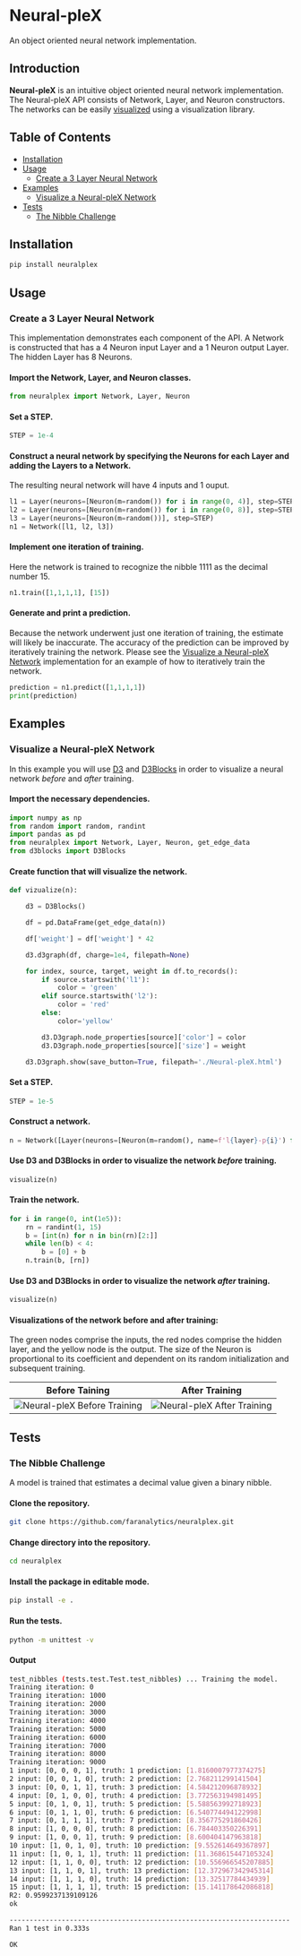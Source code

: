 # Neural-pleX

An object oriented neural network implementation.

## Introduction

**Neural-pleX** is an intuitive object oriented neural network implementation. The Neural-pleX API consists of Network, Layer, and Neuron constructors. The networks can be easily [visualized](#visualizations-of-the-network-before-and-after-training) using a visualization library. 

## Table of Contents
- [Installation](#installation)
- [Usage](#usage)
    - [Create a 3 Layer Neural Network](#create-a-3-layer-neural-network)
- [Examples](#examples)
    - [Visualize a Neural-pleX Network](#visualize-a-neural-plex-network)
- [Tests](#tests)
    - [The Nibble Challenge](#the-nibble-challenge)

## Installation
```bash
pip install neuralplex
```

## Usage

### Create a 3 Layer Neural Network

This implementation demonstrates each component of the API.  A Network is constructed that has a 4 Neuron input Layer and a 1 Neuron output Layer. The hidden Layer has 8 Neurons.

#### Import the Network, Layer, and Neuron classes.
```python
from neuralplex import Network, Layer, Neuron
```

#### Set a STEP.
```python
STEP = 1e-4
```

#### Construct a neural network by specifying the Neurons for each Layer and adding the Layers to a Network.
The resulting neural network will have 4 inputs and 1 ouput.
```python
l1 = Layer(neurons=[Neuron(m=random()) for i in range(0, 4)], step=STEP)
l2 = Layer(neurons=[Neuron(m=random()) for i in range(0, 8)], step=STEP)
l3 = Layer(neurons=[Neuron(m=random())], step=STEP)
n1 = Network([l1, l2, l3])
```

#### Implement one iteration of training.
Here the network is trained to recognize the nibble 1111 as the decimal number 15.
```python
n1.train([1,1,1,1], [15])
```

#### Generate and print a prediction.
Because the network underwent just one iteration of training, the estimate will likely be inaccurate.  The accuracy of the prediction can be improved by iteratively training the network.  Please see the [Visualize a Neural-pleX Network](#visualize-a-neural-plex-network) implementation for an example of how to iteratively train the network.
```python
prediction = n1.predict([1,1,1,1])
print(prediction)
```

## Examples
### Visualize a Neural-pleX Network

In this example you will use [D3](https://d3js.org/) and [D3Blocks](https://d3blocks.github.io/d3blocks/pages/html/index.html) in order to visualize a neural network *before* and *after* training.

#### Import the necessary dependencies.
```python
import numpy as np
from random import random, randint
import pandas as pd
from neuralplex import Network, Layer, Neuron, get_edge_data
from d3blocks import D3Blocks
```
#### Create function that will visualize the network.
```python
def vizualize(n):

    d3 = D3Blocks()

    df = pd.DataFrame(get_edge_data(n))

    df['weight'] = df['weight'] * 42

    d3.d3graph(df, charge=1e4, filepath=None)

    for index, source, target, weight in df.to_records():
        if source.startswith('l1'):
            color = 'green'
        elif source.startswith('l2'):
            color = 'red'
        else:
            color='yellow'

        d3.D3graph.node_properties[source]['color'] = color
        d3.D3graph.node_properties[source]['size'] = weight

    d3.D3graph.show(save_button=True, filepath='./Neural-pleX.html')
```

#### Set a STEP.
```python
STEP = 1e-5
```

#### Construct a network.
```python
n = Network([Layer(neurons=[Neuron(m=random(), name=f'l{layer}-p{i}') for i in range(1, size+1)], step=STEP) for layer, size in zip([1,2,3], [4, 8, 1])])
```

#### Use D3 and D3Blocks in order to visualize the network *before* training.
```python
visualize(n)
```

#### Train the network.
```python
for i in range(0, int(1e5)):
    rn = randint(1, 15)
    b = [int(n) for n in bin(rn)[2:]]
    while len(b) < 4:
        b = [0] + b
    n.train(b, [rn])
```

#### Use D3 and D3Blocks in order to visualize the network *after* training.
```python
visualize(n)
```

#### Visualizations of the network before and after training:
The green nodes comprise the inputs, the red nodes comprise the hidden layer, and the yellow node is the output.  The size of the Neuron is proportional to its coefficient and dependent on its random initialization and subsequent training.

Before Taining                                                   |After Training
:---------------------------------------------------------------:|:-------------------------------------------------------------:
![Neural-pleX Before Training](./Neural-pleX_before_training.png)|![Neural-pleX After Training](Neural-pleX_after_training.png)
## Tests

### The Nibble Challenge

A model is trained that estimates a decimal value given a binary nibble.

#### Clone the repository.
```bash
git clone https://github.com/faranalytics/neuralplex.git
```

#### Change directory into the repository.
```bash
cd neuralplex
```

#### Install the package in editable mode.
```bash
pip install -e .
```

#### Run the tests.
```bash
python -m unittest -v
```

#### Output
```bash
test_nibbles (tests.test.Test.test_nibbles) ... Training the model.
Training iteration: 0
Training iteration: 1000
Training iteration: 2000
Training iteration: 3000
Training iteration: 4000
Training iteration: 5000
Training iteration: 6000
Training iteration: 7000
Training iteration: 8000
Training iteration: 9000
1 input: [0, 0, 0, 1], truth: 1 prediction: [1.8160007977374275]
2 input: [0, 0, 1, 0], truth: 2 prediction: [2.768211299141504]
3 input: [0, 0, 1, 1], truth: 3 prediction: [4.584212096878932]
4 input: [0, 1, 0, 0], truth: 4 prediction: [3.772563194981495]
5 input: [0, 1, 0, 1], truth: 5 prediction: [5.588563992718923]
6 input: [0, 1, 1, 0], truth: 6 prediction: [6.540774494122998]
7 input: [0, 1, 1, 1], truth: 7 prediction: [8.356775291860426]
8 input: [1, 0, 0, 0], truth: 8 prediction: [6.784403350226391]
9 input: [1, 0, 0, 1], truth: 9 prediction: [8.600404147963818]
10 input: [1, 0, 1, 0], truth: 10 prediction: [9.552614649367897]
11 input: [1, 0, 1, 1], truth: 11 prediction: [11.368615447105324]
12 input: [1, 1, 0, 0], truth: 12 prediction: [10.556966545207885]
13 input: [1, 1, 0, 1], truth: 13 prediction: [12.372967342945314]
14 input: [1, 1, 1, 0], truth: 14 prediction: [13.32517784434939]
15 input: [1, 1, 1, 1], truth: 15 prediction: [15.141178642086818]
R2: 0.9599237139109126
ok

----------------------------------------------------------------------
Ran 1 test in 0.333s

OK
```
